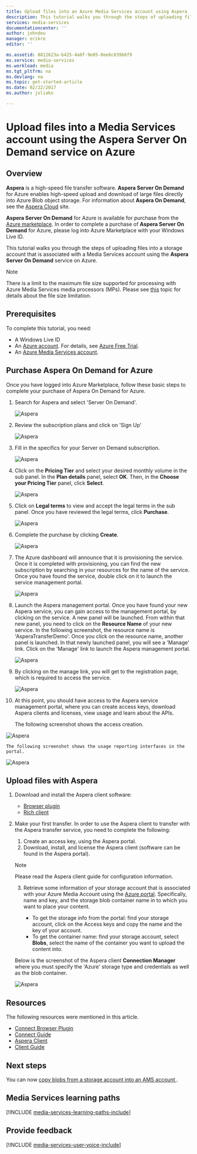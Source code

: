```yaml
---
title: Upload files into an Azure Media Services account using Aspera | Microsoft Docs
description: This tutorial walks you through the steps of uploading files into a storage account that is associated with a Media Services account using the **Aspera Server On Demand** service on Azure.
services: media-services
documentationcenter: ''
author: johndeu
manager: erikre
editor: ''

ms.assetid: 8812623a-b425-4a0f-9e05-0ee6c839b6f9
ms.service: media-services
ms.workload: media
ms.tgt_pltfrm: na
ms.devlang: na
ms.topic: get-started-article
ms.date: 02/22/2017
ms.author: juliako

---
```

# Upload files into a Media Services account using the Aspera Server On Demand service on Azure

## Overview

**Aspera** is a high-speed file transfer software. **Aspera Server On Demand** for Azure enables high-speed upload and download of large files directly into Azure Blob object storage. For information about **Aspera On Demand**, see the [Aspera Cloud](http://cloud.asperasoft.com/) site. 
  
**Aspera Server On Demand** for Azure is available for purchase from the [Azure marketplace](https://azure.microsoft.com/en-us/marketplace/). In order to complete a purchase of **Aspera Server On Demand** for Azure, please log into Azure Marketplace with your Windows Live ID.

This tutorial walks you through the steps of uploading files into a storage account that is associated with a Media Services account using the **Aspera Server On Demand** service on Azure. 


>[!NOTE]
>There is a limit to the maximum file size supported for processing with Azure Media Services media processors (MPs). Please see [this](media-services-quotas-and-limitations.md) topic for details about the file size limitation.
>

## Prerequisites 

To complete this tutorial, you need:

* A Windows Live ID
* An [Azure account](https://azure.microsoft.com). For details, see [Azure Free Trial](https://azure.microsoft.com/pricing/free-trial/). 
* An [Azure Media Services account](media-services-portal-create-account.md).

## Purchase Aspera On Demand for Azure

Once you have logged into Azure Marketplace,  follow these basic steps to complete your purchase of Aspera On Demand for Azure.

1. Search for Aspera and select 'Server On Demand'.

   ![Aspera](./media/media-services-upload-files-with-aspera/media-services-upload-files-with-aspera001.png)

2. Review the subscription plans and click on 'Sign Up'

   ![Aspera](./media/media-services-upload-files-with-aspera/media-services-upload-files-with-aspera002.png)

3. Fill in the specifics for your Server on Demand subscription.

   ![Aspera](./media/media-services-upload-files-with-aspera/media-services-upload-files-with-aspera003.png)

4. Click on the **Pricing Tier** and select your desired monthly volume in the sub panel. In the **Plan details** panel, select **OK**. Then, in the **Choose your Pricing Tier** panel, click **Select**.

   ![Aspera](./media/media-services-upload-files-with-aspera/media-services-upload-files-with-aspera004.png)

5. Click on **Legal terms** to view and accept the legal terms in the sub panel. Once you have reviewed the legal terms, click **Purchase**.

   ![Aspera](./media/media-services-upload-files-with-aspera/media-services-upload-files-with-aspera005.png)

6. Complete the purchase by clicking **Create**.

   ![Aspera](./media/media-services-upload-files-with-aspera/media-services-upload-files-with-aspera006.png)

7. The Azure dashboard will announce that it is provisioning the service.  Once it is completed with provisioning, you can find the new subscription by searching in your resources for the name of the service. Once you have found the service, double click on it to launch the service management portal.

   ![Aspera](./media/media-services-upload-files-with-aspera/media-services-upload-files-with-aspera007.png)

8. Launch the Aspera management portal. Once you have found your new Aspera service, you can gain access to the management portal, by clicking on the service.  A new panel will be launched. From within that new panel, you need to click on the **Resource Name** of your new service.  In the following screenshot, the resource name is 'AsperaTransferDemo'. Once you click on the resource name, another panel is launched. In that newly launched panel, you will see a 'Manage' link. Click on the 'Manage' link to launch the Aspera management portal.

   ![Aspera](./media/media-services-upload-files-with-aspera/media-services-upload-files-with-aspera008.png)

9. By clicking on the manage link, you will get to the registration page, which is required to access the service.

   ![Aspera](./media/media-services-upload-files-with-aspera/media-services-upload-files-with-aspera009.png)

10. At this point, you should have access to the Aspera service management portal, where you can create access keys, download Aspera clients and licenses, view usage and learn about the APIs.

	The following screenshot shows the access creation. 

   ![Aspera](./media/media-services-upload-files-with-aspera/media-services-upload-files-with-aspera010.png)

	The following screenshot shows the usage reporting interfaces in the portal. 

   ![Aspera](./media/media-services-upload-files-with-aspera/media-services-upload-files-with-aspera011.png)

## Upload files with Aspera

1. Download and install the Aspera client software:
	
	* [Browser plugin](http://downloads.asperasoft.com/connect2/)
	* [Rich client](http://downloads.asperasoft.com/en/downloads/2)

2. Make your first transfer. In order to use the Aspera client to transfer with the Aspera transfer service, you need to complete the following: 

	1. Create an access key, using the Aspera portal.  
	2. Download, install, and license the Aspera client (software can be found in the Aspera portal).  

	>[!NOTE]
	>Please read the Aspera client guide for configuration information.
	
	3. Retrieve some information of your storage account that is associated with your Azure Media Account using the [Azure portal](https://portal.azure.com/). Specifically, name and key, and the storage blob container name in to which you want to place your content. 

		* To get the storage info from the portal: find your storage account, click on the Access keys and copy the name and the key of your account.
		* To get the container name: find your storage account, select **Blobs**, select the name of the container you want to upload the content into. 

	Below is the screenshot of the Aspera client **Connection Manager** where you must specify the 'Azure' storage type and credentials as well as the blob container.

	![Aspera](./media/media-services-upload-files-with-aspera/media-services-upload-files-with-aspera012.png)

## Resources

The following resources were mentioned in this article. 

* [Connect Browser Plugin](http://downloads.asperasoft.com/connect2/)
* [Connect Guide](http://downloads.asperasoft.com/en/documentation/8)
* [Aspera Client](http://downloads.asperasoft.com/en/downloads/2)
* [Client Guide](http://downloads.asperasoft.com/en/documentation/2)

## Next steps

You can now [copy blobs from a storage account into an AMS account ](media-services-copying-existing-blob.md#copy-blobs-from-a-storage-account-into-an-ams-account).

## Media Services learning paths
[!INCLUDE [media-services-learning-paths-include](../../includes/media-services-learning-paths-include.md)]

## Provide feedback
[!INCLUDE [media-services-user-voice-include](../../includes/media-services-user-voice-include.md)]

